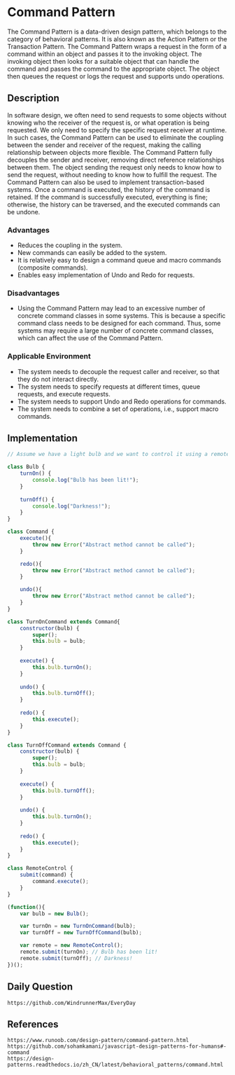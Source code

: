 # Command Pattern

The Command Pattern is a data-driven design pattern, which belongs to the category of behavioral patterns. It is also known as the Action Pattern or the Transaction Pattern. The Command Pattern wraps a request in the form of a command within an object and passes it to the invoking object. The invoking object then looks for a suitable object that can handle the command and passes the command to the appropriate object. The object then queues the request or logs the request and supports undo operations.

## Description
In software design, we often need to send requests to some objects without knowing who the receiver of the request is, or what operation is being requested. We only need to specify the specific request receiver at runtime. In such cases, the Command Pattern can be used to eliminate the coupling between the sender and receiver of the request, making the calling relationship between objects more flexible. The Command Pattern fully decouples the sender and receiver, removing direct reference relationships between them. The object sending the request only needs to know how to send the request, without needing to know how to fulfill the request. The Command Pattern can also be used to implement transaction-based systems. Once a command is executed, the history of the command is retained. If the command is successfully executed, everything is fine; otherwise, the history can be traversed, and the executed commands can be undone.

### Advantages
- Reduces the coupling in the system.
- New commands can easily be added to the system.
- It is relatively easy to design a command queue and macro commands (composite commands).
- Enables easy implementation of Undo and Redo for requests.

### Disadvantages
- Using the Command Pattern may lead to an excessive number of concrete command classes in some systems. This is because a specific command class needs to be designed for each command. Thus, some systems may require a large number of concrete command classes, which can affect the use of the Command Pattern.

### Applicable Environment
- The system needs to decouple the request caller and receiver, so that they do not interact directly.
- The system needs to specify requests at different times, queue requests, and execute requests.
- The system needs to support Undo and Redo operations for commands.
- The system needs to combine a set of operations, i.e., support macro commands.

## Implementation

```javascript
// Assume we have a light bulb and we want to control it using a remote control

class Bulb {
    turnOn() {
        console.log("Bulb has been lit!");
    }
    
    turnOff() {
        console.log("Darkness!");
    }
}

class Command {
    execute(){
        throw new Error("Abstract method cannot be called");
    }

    redo(){
        throw new Error("Abstract method cannot be called");
    }

    undo(){
        throw new Error("Abstract method cannot be called");
    }
}

class TurnOnCommand extends Command{
    constructor(bulb) {
        super();
        this.bulb = bulb;
    }
    
    execute() {
        this.bulb.turnOn();
    }
    
    undo() {
        this.bulb.turnOff();
    }
    
    redo() {
        this.execute();
    }
}

class TurnOffCommand extends Command {
    constructor(bulb) {
        super();
        this.bulb = bulb;
    }
    
    execute() {
        this.bulb.turnOff();
    }
    
    undo() {
        this.bulb.turnOn();
    }
    
    redo() {
        this.execute();
    }
}

class RemoteControl {
    submit(command) {
        command.execute();
    }
}

(function(){
    var bulb = new Bulb();

    var turnOn = new TurnOnCommand(bulb);
    var turnOff = new TurnOffCommand(bulb);

    var remote = new RemoteControl();
    remote.submit(turnOn); // Bulb has been lit!
    remote.submit(turnOff); // Darkness!
})();
```


## Daily Question

```
https://github.com/WindrunnerMax/EveryDay
```

## References

```
https://www.runoob.com/design-pattern/command-pattern.html
https://github.com/sohamkamani/javascript-design-patterns-for-humans#-command
https://design-patterns.readthedocs.io/zh_CN/latest/behavioral_patterns/command.html
```
